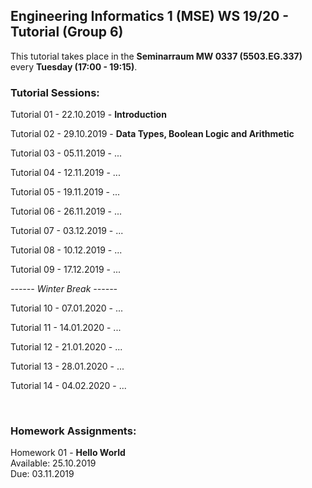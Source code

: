 ## Engineering Informatics 1 (MSE) WS 19/20 - Tutorial (Group 6)

This tutorial takes place in the **Seminarraum MW 0337 (5503.EG.337)** 
every **Tuesday (17:00 - 19:15)**.

### Tutorial Sessions:

Tutorial 01 - 22.10.2019 - **Introduction**

Tutorial 02 - 29.10.2019 - **Data Types, Boolean Logic and Arithmetic**

Tutorial 03 - 05.11.2019 - ...

Tutorial 04 - 12.11.2019 - ...

Tutorial 05 - 19.11.2019 - ...

Tutorial 06 - 26.11.2019 - ...

Tutorial 07 - 03.12.2019 - ...

Tutorial 08 - 10.12.2019 - ...

Tutorial 09 - 17.12.2019 - ...

*------ Winter Break ------*

Tutorial 10 - 07.01.2020 - ...

Tutorial 11 - 14.01.2020 - ...

Tutorial 12 - 21.01.2020 - ...

Tutorial 13 - 28.01.2020 - ...

Tutorial 14 - 04.02.2020 - ...


<br/>

### Homework Assignments:

Homework 01 -  **Hello World** <br/>
Available: 25.10.2019 <br/>
Due: 03.11.2019



